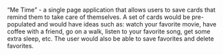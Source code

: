 “Me Time” - a single page application that allows users to save cards that remind them to take care of themselves. A set of cards would be pre-populated and would have ideas such as: watch your favorite movie, have coffee with a friend, go on a walk, listen to your favorite song, get some extra sleep, etc. The user would also be able to save favorites and delete favorites.
